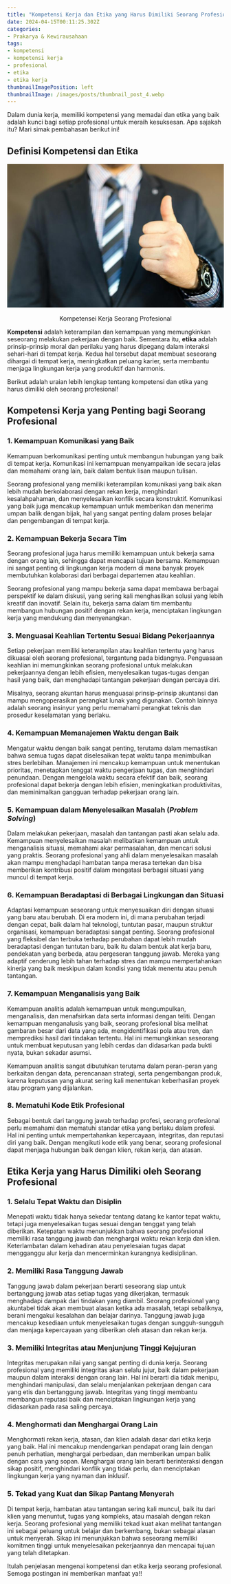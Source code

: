```yaml
---
title: "Kompetensi Kerja dan Etika yang Harus Dimiliki Seorang Profesional"
date: 2024-04-15T00:11:25.302Z
categories:
- Prakarya & Kewirausahaan
tags:
- kompetensi
- kompetensi kerja
- profesional
- etika
- etika kerja
thumbnailImagePosition: left
thumbnailImage: /images/posts/thumbnail_post_4.webp
---
```


Dalam dunia kerja, memiliki kompetensi yang memadai dan etika yang baik adalah kunci bagi setiap profesional untuk meraih kesuksesan. Apa sajakah itu? Mari simak pembahasan berikut ini!

<!--more-->

## Definisi Kompetensi dan Etika

<div align="center">

![Kompetensei Kerja Seorang Profesional](kompetensi_kerja_seorang_profesional.jpeg)

<span class="caption">Kompetensei Kerja Seorang Profesional</span>
</div>

**Kompetensi** adalah keterampilan dan kemampuan yang memungkinkan seseorang melakukan pekerjaan dengan baik. Sementara itu, **etika** adalah prinsip-prinsip moral dan perilaku yang harus dipegang dalam interaksi sehari-hari di tempat kerja. Kedua hal tersebut dapat membuat seseorang dihargai di tempat kerja, meningkatkan peluang karier, serta membantu menjaga lingkungan kerja yang produktif dan harmonis.

Berikut adalah uraian lebih lengkap tentang kompetensi dan etika yang harus dimiliki oleh seorang profesional!

## Kompetensi Kerja yang Penting bagi Seorang Profesional
### 1. Kemampuan Komunikasi yang Baik

Kemampuan berkomunikasi penting untuk membangun hubungan yang baik di tempat kerja. Komunikasi ini kemampuan menyampaikan ide secara jelas dan memahami orang lain, baik dalam bentuk lisan maupun tulisan.

Seorang profesional yang memiliki keterampilan komunikasi yang baik akan lebih mudah berkolaborasi dengan rekan kerja, menghindari kesalahpahaman, dan menyelesaikan konflik secara konstruktif. Komunikasi yang baik juga mencakup kemampuan untuk memberikan dan menerima umpan balik dengan bijak, hal yang sangat penting dalam proses belajar dan pengembangan di tempat kerja.

### 2. Kemampuan Bekerja Secara Tim

Seorang profesional juga harus memiliki kemampuan untuk bekerja sama dengan orang lain, sehingga dapat mencapai tujuan bersama. Kemampuan ini sangat penting di lingkungan kerja modern di mana banyak proyek membutuhkan kolaborasi dari berbagai departemen atau keahlian.

Seorang profesional yang mampu bekerja sama dapat membawa berbagai perspektif ke dalam diskusi, yang sering kali menghasilkan solusi yang lebih kreatif dan inovatif. Selain itu, bekerja sama dalam tim membantu membangun hubungan positif dengan rekan kerja, menciptakan lingkungan kerja yang mendukung dan menyenangkan.

### 3. Menguasai Keahlian Tertentu Sesuai Bidang Pekerjaannya

Setiap pekerjaan memiliki keterampilan atau keahlian tertentu yang harus dikuasai oleh seorang profesional, tergantung pada bidangnya. Penguasaan keahlian ini memungkinkan seorang profesional untuk melakukan pekerjaannya dengan lebih efisien, menyelesaikan tugas-tugas dengan hasil yang baik, dan menghadapi tantangan pekerjaan dengan percaya diri.

Misalnya, seorang akuntan harus menguasai prinsip-prinsip akuntansi dan mampu mengoperasikan perangkat lunak yang digunakan. Contoh lainnya adalah seorang insinyur yang perlu memahami perangkat teknis dan prosedur keselamatan yang berlaku.

### 4. Kemampuan Memanajemen Waktu dengan Baik

Mengatur waktu dengan baik sangat penting, terutama dalam memastikan bahwa semua tugas dapat diselesaikan tepat waktu tanpa menimbulkan stres berlebihan. Manajemen ini mencakup kemampuan untuk menentukan prioritas, menetapkan tenggat waktu pengerjaan tugas, dan menghindari penundaan. Dengan mengelola waktu secara efektif dan baik, seorang profesional dapat bekerja dengan lebih efisien, meningkatkan produktivitas, dan meminimalkan gangguan terhadap pekerjaan orang lain.

### 5. Kemampuan dalam Menyelesaikan Masalah (_Problem Solving_)

Dalam melakukan pekerjaan, masalah dan tantangan pasti akan selalu ada. Kemampuan menyelesaikan masalah melibatkan kemampuan untuk menganalisis situasi, memahami akar permasalahan, dan mencari solusi yang praktis. Seorang profesional yang ahli dalam menyelesaikan masalah akan mampu menghadapi hambatan tanpa merasa tertekan dan bisa memberikan kontribusi positif dalam mengatasi berbagai situasi yang muncul di tempat kerja.

### 6. Kemampuan Beradaptasi di Berbagai Lingkungan dan Situasi

Adaptasi kemampuan seseorang untuk menyesuaikan diri dengan situasi yang baru atau berubah. Di era modern ini, di mana perubahan terjadi dengan cepat, baik dalam hal teknologi, tuntutan pasar, maupun struktur organisasi, kemampuan beradaptasi sangat penting. Seorang profesional yang fleksibel dan terbuka terhadap perubahan dapat lebih mudah beradaptasi dengan tuntutan baru, baik itu dalam bentuk alat kerja baru, pendekatan yang berbeda, atau pergeseran tanggung jawab. Mereka yang adaptif cenderung lebih tahan terhadap stres dan mampu mempertahankan kinerja yang baik meskipun dalam kondisi yang tidak menentu atau penuh tantangan.

### 7. Kemampuan Menganalisis yang Baik

Kemampuan analitis adalah kemampuan untuk mengumpulkan, menganalisis, dan menafsirkan data serta informasi dengan teliti. Dengan kemampuan menganalusis yang baik, seorang profesional bisa melihat gambaran besar dari data yang ada, mengidentifikasi pola atau tren, dan memprediksi hasil dari tindakan tertentu. Hal ini memungkinkan seseorang untuk membuat keputusan yang lebih cerdas dan didasarkan pada bukti nyata, bukan sekadar asumsi.

Kemampuan analitis sangat dibutuhkan terutama dalam peran-peran yang berkaitan dengan data, perencanaan strategi, serta pengembangan produk, karena keputusan yang akurat sering kali menentukan keberhasilan proyek atau program yang dijalankan.

### 8. Mematuhi Kode Etik Profesional

Sebagai bentuk dari tanggung jawab terhadap profesi, seorang profesional perlu  memahami dan mematuhi standar etika yang berlaku dalam profesi. Hal ini penting untuk mempertahankan kepercayaan, integritas, dan reputasi diri yang baik. Dengan mengikuti kode etik yang benar, seorang profesional dapat menjaga hubungan baik dengan klien, rekan kerja, dan atasan. 

## Etika Kerja yang Harus Dimiliki oleh Seorang Profesional
### 1. Selalu Tepat Waktu dan Disiplin

Menepati waktu tidak hanya sekedar tentang datang ke kantor tepat waktu, tetapi juga menyelesaikan tugas sesuai dengan tenggat yang telah diberikan. Ketepatan waktu menunjukkan bahwa seorang profesional memiliki rasa tanggung jawab dan menghargai waktu rekan kerja dan klien. Keterlambatan dalam kehadiran atau penyelesaian tugas dapat mengganggu alur kerja dan mencerminkan kurangnya kedisiplinan.

### 2. Memiliki Rasa Tanggung Jawab

Tanggung jawab dalam pekerjaan berarti seseorang siap untuk bertanggung jawab atas setiap tugas yang dikerjakan, termasuk menghadapi dampak dari tindakan yang diambil. Seorang profesional yang akuntabel tidak akan membuat alasan ketika ada masalah, tetapi sebaliknya, berani mengakui kesalahan dan belajar darinya. Tanggung jawab juga mencakup kesediaan untuk menyelesaikan tugas dengan sungguh-sungguh dan menjaga kepercayaan yang diberikan oleh atasan dan rekan kerja.

### 3. Memiliki Integritas atau Menjunjung Tinggi Kejujuran

Integritas merupakan nilai yang sangat penting di dunia kerja. Seorang profesional yang memiliki integritas akan selalu jujur, baik dalam pekerjaan maupun dalam interaksi dengan orang lain. Hal ini berarti dia tidak menipu, menghindari manipulasi, dan selalu menjalankan pekerjaan dengan cara yang etis dan bertanggung jawab. Integritas yang tinggi membantu membangun reputasi baik dan menciptakan lingkungan kerja yang didasarkan pada rasa saling percaya.

### 4. Menghormati dan Menghargai Orang Lain

Menghormati rekan kerja, atasan, dan klien adalah dasar dari etika kerja yang baik. Hal ini mencakup mendengarkan pendapat orang lain dengan penuh perhatian, menghargai perbedaan, dan memberikan umpan balik dengan cara yang sopan. Menghargai orang lain berarti berinteraksi dengan sikap positif, menghindari konflik yang tidak perlu, dan menciptakan lingkungan kerja yang nyaman dan inklusif.

### 5. Tekad yang Kuat dan Sikap Pantang Menyerah

Di tempat kerja, hambatan atau tantangan sering kali muncul, baik itu dari klien yang menuntut, tugas yang kompleks, atau masalah dengan rekan kerja. Seorang profesional yang memiliki tekad kuat akan melihat tantangan ini sebagai peluang untuk belajar dan berkembang, bukan sebagai alasan untuk menyerah. Sikap ini menunjukkan bahwa seseorang memiliki komitmen tinggi untuk menyelesaikan pekerjaannya dan mencapai tujuan yang telah ditetapkan.

Itulah penjelasan mengenai kompetensi dan etika kerja seorang profesional. Semoga postingan ini memberikan manfaat ya!!
